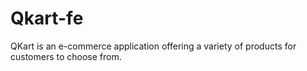 # Qkart-fe

QKart is an e-commerce application offering a variety of products for customers to choose from. 
